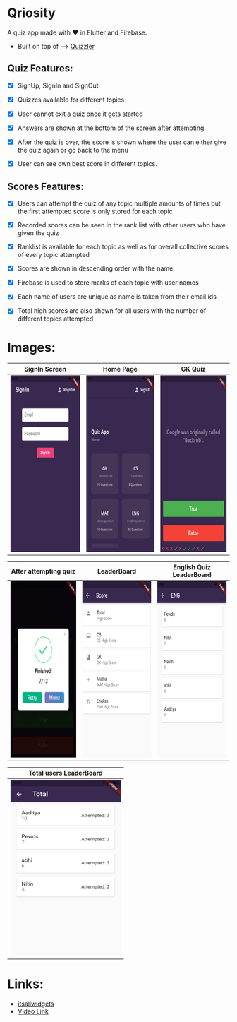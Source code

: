 # Qriosity

A quiz app made with ❤ in Flutter and Firebase.
* Built on top of --> [Quizzler](https://github.com/londonappbrewery/quizzler-flutter)

## Quiz Features:
- [x] SignUp, SignIn and SignOut
- [x] Quizzes available for different topics 
- [x] User cannot exit a quiz once it gets started
- [x] Answers are shown at the bottom of the screen after attempting
- [x] After the quiz is over, the score is shown where the user can either give the quiz again or go back to the menu
- [x] User can see own best score in different topics.


## Scores Features:
- [x] Users can attempt the quiz of any topic multiple amounts of times but the first attempted score is only stored for each topic
- [x] Recorded scores can be seen in the rank list with other users who have given the quiz
- [x] Ranklist is available for each topic as well as for overall collective scores of every topic attempted
- [x] Scores are shown in descending order with the name
- [x]  Firebase is used to store marks of each topic with user names
- [x] Each name of users are unique as name is taken from their email ids
- [x]  Total high scores are also shown for all users with the number of different topics attempted 


# Images:
SignIn Screen | Home Page | GK Quiz 
:-------------------------:|:-------------------------:|:-------------------------:|
<img src="images/b.jpeg" width="250" height="400" >   | <img src="images/a.jpeg" width="250" height="400" > |<img src="images/g.jpeg" width="250" height="400" >  |  


After attempting quiz | LeaderBoard | English Quiz LeaderBoard 
:-------------------------:|:-------------------------:|:-------------------------:|
<img src="images/c.jpeg" width="250" height="400" >   |  <img src="images/d.jpeg" width="250" height="400" >  |  <img src="images/e.jpeg" width="250" height="400" >  

Total users LeaderBoard | 
:-------------------------:|
<img src="images/f.jpeg" width="250" height="400" > |




# Links:

* [itsallwidgets](https://itsallwidgets.com/qriosity)
* [Video Link](https://youtu.be/MLvR5IKvHxs)

